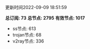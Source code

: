 更新时间2022-09-09 18:51:59

**总订阅: 73**
**总节点: 2795**
**有效节点: 1017**
- ss节点: 613
- trojan节点: 68
- v2ray节点: 336
